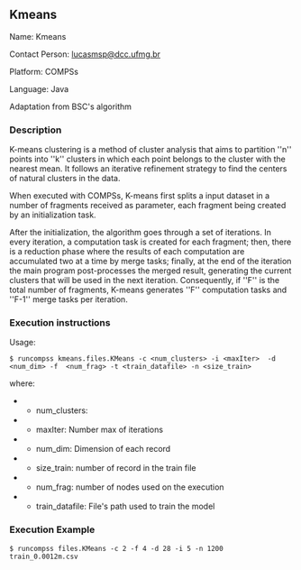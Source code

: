 ## Kmeans

Name: Kmeans

Contact Person: lucasmsp@dcc.ufmg.br

Platform: COMPSs

Language: Java

Adaptation from BSC's algorithm


### Description

K-means clustering is a method of cluster analysis that aims to partition ''n'' points into ''k'' clusters in which each point belongs to the cluster with the nearest mean. It follows an iterative refinement strategy to find the centers of natural clusters in the data.

When executed with COMPSs, K-means first splits a input dataset in a number of fragments received as parameter, each fragment being created by an initialization task.

After the initialization, the algorithm goes through a set of iterations. In every iteration, a computation task is created for each fragment; then, there is a reduction phase where the results of each computation are accumulated two at a time by merge tasks; finally, at the end of the iteration the main program post-processes the merged result, generating the current clusters that will be used in the next iteration. Consequently, if ''F'' is the total number of fragments, K-means generates ''F'' computation tasks and ''F-1'' merge tasks per iteration.



###  Execution instructions

Usage:

```$ runcompss kmeans.files.KMeans -c <num_clusters> -i <maxIter>  -d <num_dim> -f  <num_frag> -t <train_datafile> -n <size_train>```



where:

* - num_clusters:
* - maxIter: Number max of iterations
* - num_dim: Dimension of each record
* - size_train: number of record in the train file
* - num_frag:   number of nodes used on the execution
* - train_datafile: File's path used to train the model

### Execution Example

```$ runcompss files.KMeans -c 2 -f 4 -d 28 -i 5 -n 1200 train_0.0012m.csv```




